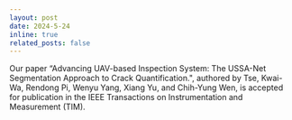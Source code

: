 ```yaml
---
layout: post
date: 2024-5-24
inline: true
related_posts: false
---
```

Our paper “Advancing UAV-based Inspection System: The USSA-Net Segmentation Approach to Crack Quantification.", authored by Tse, Kwai-Wa, Rendong Pi, Wenyu Yang, Xiang Yu, and Chih-Yung Wen, is accepted for publication in the IEEE Transactions on Instrumentation and Measurement (TIM).
